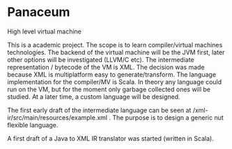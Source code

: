 Panaceum
========

High level virtual machine


This is a academic project. The scope is to learn compiler/virtual machines technologies.
The backend of the virtual machine will be the JVM first, later other options will be investigated (LLVM/C etc).
The intermediate representation / bytecode of the VM is XML. The decision was made because XML is multiplatform easy to generate/transform.
The language implementation for the compiler/MV is Scala.
In theory any language could run on the VM, but for the moment only garbage collected ones will be studied.
At a later time, a custom language will be designed.


The first early draft of the intermediate language can be seen at /xml-ir/src/main/resources/example.xml    .
The purpose is to design a generic nut flexible language.

A first draft of a Java to XML IR translator was started (written in Scala).